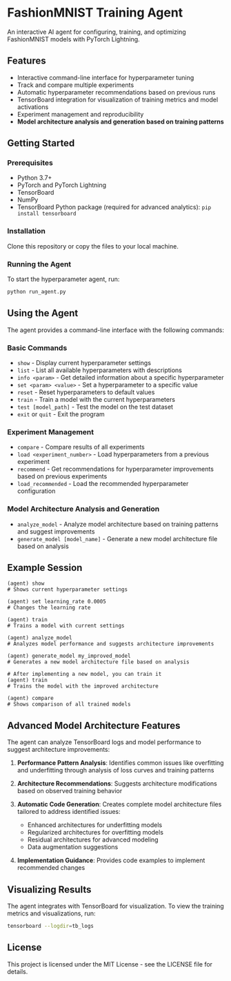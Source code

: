 # FashionMNIST Training Agent

An interactive AI agent for configuring, training, and optimizing FashionMNIST models with PyTorch Lightning.

## Features

- Interactive command-line interface for hyperparameter tuning
- Track and compare multiple experiments
- Automatic hyperparameter recommendations based on previous runs
- TensorBoard integration for visualization of training metrics and model activations
- Experiment management and reproducibility
- **Model architecture analysis and generation based on training patterns**

## Getting Started

### Prerequisites

- Python 3.7+
- PyTorch and PyTorch Lightning
- TensorBoard
- NumPy
- TensorBoard Python package (required for advanced analytics): `pip install tensorboard`

### Installation

Clone this repository or copy the files to your local machine.

### Running the Agent

To start the hyperparameter agent, run:

```bash
python run_agent.py
```

## Using the Agent

The agent provides a command-line interface with the following commands:

### Basic Commands

- `show` - Display current hyperparameter settings
- `list` - List all available hyperparameters with descriptions
- `info <param>` - Get detailed information about a specific hyperparameter
- `set <param> <value>` - Set a hyperparameter to a specific value
- `reset` - Reset hyperparameters to default values
- `train` - Train a model with the current hyperparameters
- `test [model_path]` - Test the model on the test dataset
- `exit` or `quit` - Exit the program

### Experiment Management

- `compare` - Compare results of all experiments
- `load <experiment_number>` - Load hyperparameters from a previous experiment
- `recommend` - Get recommendations for hyperparameter improvements based on previous experiments
- `load_recommended` - Load the recommended hyperparameter configuration

### Model Architecture Analysis and Generation

- `analyze_model` - Analyze model architecture based on training patterns and suggest improvements
- `generate_model [model_name]` - Generate a new model architecture file based on analysis

## Example Session

```
(agent) show
# Shows current hyperparameter settings

(agent) set learning_rate 0.0005
# Changes the learning rate

(agent) train
# Trains a model with current settings

(agent) analyze_model
# Analyzes model performance and suggests architecture improvements

(agent) generate_model my_improved_model
# Generates a new model architecture file based on analysis

# After implementing a new model, you can train it
(agent) train
# Trains the model with the improved architecture

(agent) compare
# Shows comparison of all trained models
```

## Advanced Model Architecture Features

The agent can analyze TensorBoard logs and model performance to suggest architecture improvements:

1. **Performance Pattern Analysis**: Identifies common issues like overfitting and underfitting through analysis of loss curves and training patterns

2. **Architecture Recommendations**: Suggests architecture modifications based on observed training behavior

3. **Automatic Code Generation**: Creates complete model architecture files tailored to address identified issues:
   - Enhanced architectures for underfitting models
   - Regularized architectures for overfitting models
   - Residual architectures for advanced modeling
   - Data augmentation suggestions

4. **Implementation Guidance**: Provides code examples to implement recommended changes

## Visualizing Results

The agent integrates with TensorBoard for visualization. To view the training metrics and visualizations, run:

```bash
tensorboard --logdir=tb_logs
```

## License

This project is licensed under the MIT License - see the LICENSE file for details. 